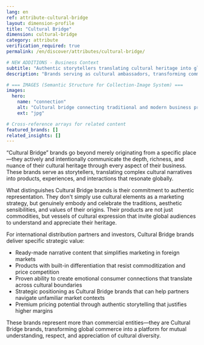 ```yaml
---
lang: en
ref: attribute-cultural-bridge
layout: dimension-profile
title: "Cultural Bridge"
dimension: cultural-bridge
category: attribute
verification_required: true
permalink: /en/discover/attributes/cultural-bridge/

# NEW ADDITIONS - Business Context
subtitle: "Authentic storytellers translating cultural heritage into globally resonant products and meaningful consumer experiences"
description: "Brands serving as cultural ambassadors, transforming commerce into platforms for mutual understanding and appreciation of cultural diversity."

# === IMAGES (Semantic Structure for Collection-Image System) ===
images:
  hero:
    name: "connection"
    alt: "Cultural bridge connecting traditional and modern business practices"
    ext: "jpg"

# Cross-reference arrays for related content
featured_brands: []
related_insights: []
---
```


“Cultural Bridge” brands go beyond merely originating from a specific place—they actively and intentionally communicate the depth, richness, and nuance of their cultural heritage through every aspect of their business. These brands serve as storytellers, translating complex cultural narratives into products, experiences, and interactions that resonate globally.

What distinguishes Cultural Bridge brands is their commitment to authentic representation. They don't simply use cultural elements as a marketing strategy, but genuinely embody and celebrate the traditions, aesthetic sensibilities, and values of their origins. Their products are not just commodities, but vessels of cultural expression that invite global audiences to understand and appreciate their heritage.

For international distribution partners and investors, Cultural Bridge brands deliver specific strategic value:
- Ready-made narrative content that simplifies marketing in foreign markets
- Products with built-in differentiation that resist commoditization and price competition
- Proven ability to create emotional consumer connections that translate across cultural boundaries
- Strategic positioning as Cultural Bridge brands that can help partners navigate unfamiliar market contexts
- Premium pricing potential through authentic storytelling that justifies higher margins

These brands represent more than commercial entities—they are Cultural Bridge brands, transforming global commerce into a platform for mutual understanding, respect, and appreciation of cultural diversity.
